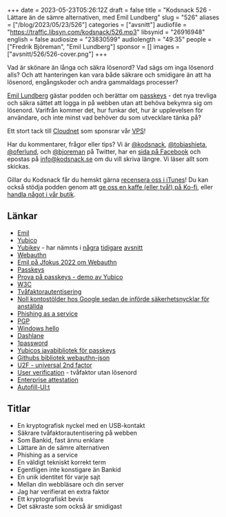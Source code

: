 +++
date = 2023-05-23T05:26:12Z
draft = false
title = "Kodsnack 526 - Lättare än de sämre alternativen, med Emil Lundberg"
slug = "526"
aliases = ["/blog/2023/05/23/526"]
categories = ["avsnitt"]
audiofile = "https://traffic.libsyn.com/kodsnack/526.mp3"
libsynid = "26916948"
english = false
audiosize = "23830599"
audiolength = "49:35"
people = ["Fredrik Björeman", "Emil Lundberg"]
sponsor = []
images = ["avsnitt/526/526-cover.png"]
+++

Vad är skönare än långa och säkra lösenord? Vad sägs om inga lösenord alls? Och att hanteringen kan vara både säkrare och smidigare än att ha lösenord, engångskoder och andra gammaldags processer?

[Emil Lundberg](https://emlun.se/about/) gästar podden och berättar om [passkeys](https://passkeys.dev/) - det nya trevliga och säkra sättet att logga in på webben utan att behöva bekymra sig om lösenord. Varifrån kommer det, hur funkar det, hur är upplevelsen för användare, och inte minst vad behöver du som utvecklare tänka på?

Ett stort tack till [Cloudnet](https://www.cloudnet.se) som sponsrar vår [VPS](https://en.wikipedia.org/wiki/Virtual_private_server)!

Har du kommentarer, frågor eller tips? Vi är [@kodsnack](https://www.twitter.com/kodsnack), [@tobiashieta](https://www.twitter.com/tobiashieta), [@oferlund](https://www.twitter.com/oferlund), och [@bjoreman](https://www.twitter.com/bjoreman) på Twitter, har en [sida på Facebook](https://www.facebook.com/kodsnack) och epostas på [info@kodsnack.se](mailto:info@kodsnack.se) om du vill skriva längre. Vi läser allt som skickas.

Gillar du Kodsnack får du hemskt gärna [recensera oss i iTunes](https://itunes.apple.com/se/podcast/kodsnack/id561631498?l=en)! Du kan också stödja podden genom att <a href="https://ko-fi.com/kodsnack" rel="payment">ge oss en kaffe (eller två!) på Ko-fi</a>, eller [handla något i vår butik](https://shop.spreadshirt.se/kodsnack/).

## Länkar ##
* [Emil](https://emlun.se/about/)
* [Yubico](https://www.yubico.com/)
* [Yubikey](https://www.yubico.com/products/ease-of-use/) - har nämnts i [några](https://kodsnack.se/42/) [tidigare](https://kodsnack.se/273/) [avsnitt](https://kodsnack.se/274/)
* [Webauthn](https://webauthn.guide/)
* [Emil på Jfokus 2022 om Webauthn](https://www.jfokus.se/jfokus22/talks/894)
* [Passkeys](https://passkeys.dev/)
* [Prova på passkeys - demo av Yubico](https://passkey.org)
* [W3C](https://en.wikipedia.org/wiki/World_Wide_Web_Consortium)
* [Tvåfaktorautentisering](https://en.wikipedia.org/wiki/Multi-factor_authentication)
* [Noll kontostölder hos Google sedan de införde säkerhetsnycklar för anställda](https://krebsonsecurity.com/2018/07/google-security-keys-neutralized-employee-phishing/)
* [Phishing as a service](https://www.bleepingcomputer.com/news/security/new-greatness-service-simplifies-microsoft-365-phishing-attacks/)
* [PGP](https://en.wikipedia.org/wiki/Pretty_Good_Privacy)
* [Windows hello](https://support.microsoft.com/en-us/windows/learn-about-windows-hello-and-set-it-up-dae28983-8242-bb2a-d3d1-87c9d265a5f0)
* [Dashlane](https://en.wikipedia.org/wiki/Dashlane)
* [1password](https://en.wikipedia.org/wiki/1Password)
* [Yubicos javabibliotek för passkeys](https://developers.yubico.com/java-webauthn-server/)
* [Githubs bibliotek webauthn-json](https://github.com/github/webauthn-json)
* [U2F - universal 2nd factor](https://en.wikipedia.org/wiki/Universal_2nd_Factor)
* [User verification](https://developers.yubico.com/WebAuthn/WebAuthn_Developer_Guide/User_Presence_vs_User_Verification.html) - tvåfaktor utan lösenord
* [Enterprise attestation](https://developers.yubico.com/WebAuthn/Concepts/Enterprise_Attestation/)
* [Autofill-UI:t](https://developer.chrome.com/blog/webauthn-conditional-ui/)

## Titlar ##
* En kryptografisk nyckel med en USB-kontakt
* Säkrare tvåfaktorautentisering på webben
* Som Bankid, fast ännu enklare
* Lättare än de sämre alternativen
* Phishing as a service
* En väldigt tekniskt korrekt term
* Egentligen inte konstigare än Bankid
* En unik identitet för varje sajt
* Mellan din webbläsare och din server
* Jag har verifierat en extra faktor
* Ett kryptografiskt bevis
* Det säkraste som också är smidigast